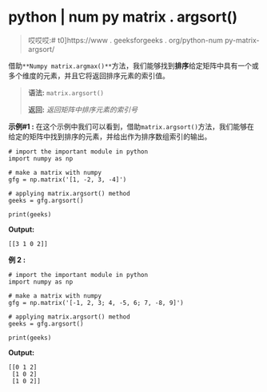 # python | num py matrix . argsort()

> 哎哎哎:# t0]https://www . geeksforgeeks . org/python-num py-matrix-argsort/

借助`**Numpy matrix.argmax()**`方法，我们能够找到**排序**给定矩阵中具有一个或多个维度的元素，并且它将返回排序元素的索引值。

> **语法:** `matrix.argsort()`
> 
> **返回:** *返回矩阵中排序元素的索引号*

**示例#1 :**
在这个示例中我们可以看到，借助`matrix.argsort()`方法，我们能够在给定的矩阵中找到排序的元素，并给出作为排序数组索引的输出。

```
# import the important module in python
import numpy as np

# make a matrix with numpy
gfg = np.matrix('[1, -2, 3, -4]')

# applying matrix.argsort() method
geeks = gfg.argsort()

print(geeks)
```

**Output:**

```
[[3 1 0 2]]

```

**例 2 :**

```
# import the important module in python
import numpy as np

# make a matrix with numpy
gfg = np.matrix('[-1, 2, 3; 4, -5, 6; 7, -8, 9]')

# applying matrix.argsort() method
geeks = gfg.argsort()

print(geeks)
```

**Output:**

```
[[0 1 2]
 [1 0 2]
 [1 0 2]]

```